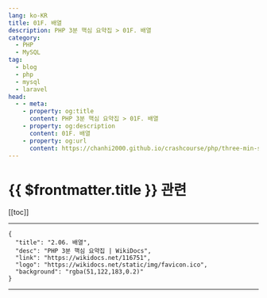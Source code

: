 ```yaml
---
lang: ko-KR
title: 01F. 배열
description: PHP 3분 핵심 요약집 > 01F. 배열
category: 
  - PHP
  - MySQL
tag: 
  - blog
  - php
  - mysql
  - laravel
head:
  - - meta:
    - property: og:title
      content: PHP 3분 핵심 요약집 > 01F. 배열
    - property: og:description
      content: 01F. 배열
    - property: og:url
      content: https://chanhi2000.github.io/crashcourse/php/three-min-summary/01-basics/01F.html
---
```


# {{ $frontmatter.title }} 관련

[[toc]]

---

```component VPCard
{
  "title": "2.06. 배열",
  "desc": "PHP 3분 핵심 요약집 | WikiDocs",
  "link": "https://wikidocs.net/116751",
  "logo": "https://wikidocs.net/static/img/favicon.ico",
  "background": "rgba(51,122,183,0.2)"
}
```

---
